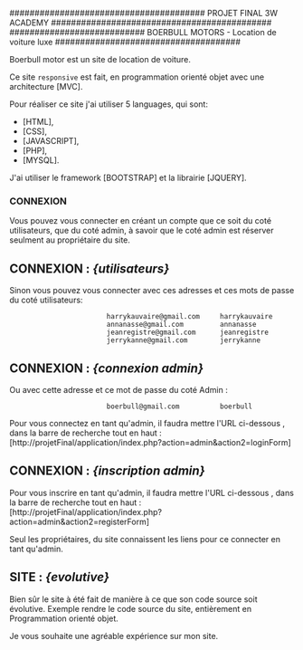 ####################################### PROJET FINAL 3W ACADEMY ############################################
########################### BOERBULL MOTORS - Location de voiture luxe #####################################

Boerbull motor est un site de location de voiture. 

Ce site `responsive` est fait, en programmation orienté objet avec une architecture [MVC].

Pour réaliser ce site j'ai utiliser 5 languages, qui sont:
- [HTML],
- [CSS],
- [JAVASCRIPT],
- [PHP],
- [MYSQL].

J'ai utiliser le framework [BOOTSTRAP] et la librairie [JQUERY].

### CONNEXION ###
Vous pouvez vous connecter en créant un compte que ce soit du coté utilisateurs, que du coté admin, à savoir que
le coté admin est réserver seulment au propriétaire du site.

## CONNEXION : *{utilisateurs}*
Sinon vous pouvez vous connecter avec ces adresses et ces mots de passe du coté utilisateurs:

                            harrykauvaire@gmail.com     harrykauvaire
                            annanasse@gmail.com         annanasse
                            jeanregistre@gmail.com      jeanregistre
                            jerrykanne@gmail.com        jerrykanne

## CONNEXION : *{connexion admin}*
Ou avec cette adresse et ce mot de passe du coté Admin :

                            boerbull@gmail.com          boerbull

Pour vous connectez en tant qu'admin, il faudra mettre l'URL ci-dessous , dans la barre de recherche tout en haut :   
[http://projetFinal/application/index.php?action=admin&action2=loginForm]

## CONNEXION : *{inscription admin}*
Pour vous inscrire en tant qu'admin, il faudra mettre l'URL ci-dessous , dans la barre de recherche tout en haut : 
[http://projetFinal/application/index.php?action=admin&action2=registerForm]

Seul les propriétaires, du site connaissent les liens pour ce connecter en tant qu'admin. 

## SITE : *{evolutive}*
Bien sûr le site à été fait de manière à ce que son code source soit évolutive. 
Exemple rendre le code source du site, entièrement en Programmation orienté objet.

Je vous souhaite une agréable expérience sur mon site.